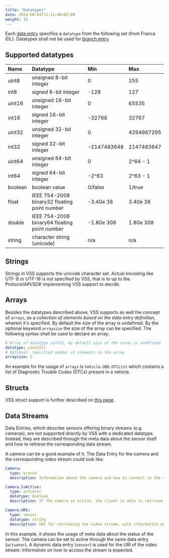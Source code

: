 ```yaml
---
title: "Datatypes"
date: 2019-08-04T11:11:48+02:00
weight: 10
---
```


Each [data entry](/vehicle_signal_specification/rule_set/data_entry/) specifies a ```datatype``` from the following set (from Franca IDL).
Datatypes shall not be used for [branch entry](/vehicle_signal_specification/rule_set/branches/)

## Supported datatypes

Name       | Datatype                   | Min  | Max
:----------|:---------------------------|:-----|:---
uint8      | unsigned 8-bit integer     | 0    | 255
int8       | signed 8-bit integer       | -128 | 127
uint16     | unsigned 16-bit integer    |  0   | 65535
int16      | signed 16-bit integer      | -32768 | 32767
uint32     | unsigned 32-bit integer    | 0 | 4294967295
int32      | signed 32-bit integer      | -2147483648 | 2147483647
uint64     | unsigned 64-bit integer    | 0    | 2^64 - 1
int64      | signed 64-bit integer      | -2^63 | 2^63 - 1
boolean    | boolean value              | 0/false | 1/true
float      | IEEE 754-2008 binary32 floating point number | -3.40e 38 | 3.40e 38
double     | IEEE 754-2008 binary64 floating point number | -1.80e 308 | 1.80e 308
string     | character string (unicode)          | n/a  | n/a

## Strings

Strings in VSS supports the unicode character set. Actual encoding like UTF-8 or UTF-16 is not
specified by VSS, that is to up to the Protocol/API/SDK implementing VSS support to decide.

## Arrays

Besides the datatypes described above, VSS supports as well the concept of
`arrays`, as a *collection of elements based on the data entry
definition*, wherein it's specified. By default the size of the array is undefined.
By the optional keyword `arraysize` the size of the array can be specified.
The following syntax shall be used to declare an array:

```yaml
# Array of datatype uint32, by default size of the array is undefined
datatype: uint32[]
# Optional: specified number of elements in the array
arraysize: 5
```

An example for the usage of `arrays` is `Vehicle.OBD.DTCList` which contains a list
of Diagnostic Trouble Codes (DTCs) present in a vehicle.

## Structs

VSS struct support is further described on [this page](/vehicle_signal_specification/rule_set/data_entry/data_types_struct/).

## Data Streams

Data Entries, which describe sensors offering binary streams
(e.g. cameras), are not supported directly by VSS with a
dedicated datatype. Instead, they are described through the
meta data about the sensor itself and how to retrieve the
corresponding data stream.

A camera can be a good example of it. The Data Entry for the camera
and the corresponding video stream could look like:

```yaml
Camera:
  type: branch
  description: Information about the camera and how to connect to the video stream

Camera.IsActive:
  type: actuator
  datatype: boolean
  description: If the camera is active, the client is able to retrieve the video stream

Camera.URI:
  type: sensor
  datatype: string
  description: URI for retrieving the video stream, with information on how to access the stream (e.g. protocol,  data format, encoding, etc.)

```

In this example, it shows the usage of meta data about
the status of the sensor. The camera can be set to active through
the same data entry (`actuator`). A dynamic data entry (`sensor`)
is used for the URI of the video stream. Information on how to access
the stream is expected.
